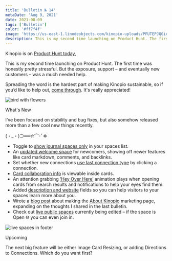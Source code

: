 ```yaml
---
title: 'Bulletin № 14'
metaDate: 'Aug 9, 2021'
date: 2021-08-09
tags: ['Bulletin']
color: '#ff7f4f'
image: 'https://us-east-1.linodeobjects.com/kinopio-uploads/PFUTEPJQGiAfY0Sp1CU4U/original-0ee24c4ce25cf520a1c6b3120906891c.jpg'
description: This is my second time launching on Product Hunt. The first time was honestly pretty stressful. But the exposure, support – and eventually new customers – was a much needed help
---
```


<p>Kinopio is on <a href="https://www.producthunt.com/posts/kinopio-2-0">Product Hunt today</a>,</p>

<p>This is my second time launching on Product Hunt. The first time was honestly pretty stressful. But the exposure, support – and eventually new customers – was a much needed help.</p>

<p>Spreading the word is the hardest part of making Kinopio sustainable, so if you’d like to help out, <a href="https://www.producthunt.com/posts/kinopio-2-0">come through</a>. It's really appreciated!</p>

<p>
  <img src="https://us-east-1.linodeobjects.com/kinopio-uploads/PFUTEPJQGiAfY0Sp1CU4U/original-0ee24c4ce25cf520a1c6b3120906891c.jpg" alt="bird with flowers" />
</p>

<p>
  <span class="badge info">What's New</span>
</p>

<!-- 🛶 -->

<p>I’ve been focused on stability and bug fixes, but also somehow released more than a few cool new things recently.</p>

<p>(・_・)⊃══✫⌒･ﾟ✲ </p>

<ul>
  <li>Toggle to <a href="https://twitter.com/KinopioClub/status/1427334647273381888">show journal spaces only</a> in your spaces list.</li>

  <li>An <a href="https://twitter.com/KinopioClub/status/1427030314002616321">updated welcome space</a> for newcomers, showing off newer features like card markdown, comments, and backlinks.</li>

  <li>Set whether new connections <a href="https://twitter.com/KinopioClub/status/1424821151008804869">use last connection type</a> by clicking a connection.</li>

  <li><a href="https://twitter.com/KinopioClub/status/1424007422012624896">Card collaboration info</a> is viewable inside cards.</li>

  <li>An attention grabbing <a href="https://twitter.com/KinopioClub/status/1423282650618503168">‘Hey Over Here’</a> animation plays when opening cards from search results and notifications to help your eyes find them.</li>

  <li>Added <a href="https://twitter.com/KinopioClub/status/1422635946617581570">description and website</a> fields so you can help visitors to your spaces learn more about you.</li>

  <li>Wrote a <a href="https://pketh.org/kinopio-marketing-page.html">blog post</a> about making the <a href="https://help.kinopio.club/about">About Kinopio</a> marketing page, expanding on the thoughts I shared in the last bulletin.</li>

  <li>Check out <a href="https://twitter.com/KinopioClub/status/1420012300283559941">live public spaces</a> currently being edited – if the space is Open 🌐 you can even join in.</li>
</ul>

<p>
  <img src="https://us-east-1.linodeobjects.com/kinopio-uploads/Irom9g8eEXeaUmUApogab/live-spaces-static.png" class="small-image" alt="live spaces in footer" />
</p>

<p>
  <span class="badge info">Upcoming</span>
</p>
<!-- 🛶 -->

<p>The next big feature will be either Image Card Resizing, or adding Directions to Connections. Which do you want first?</p>
